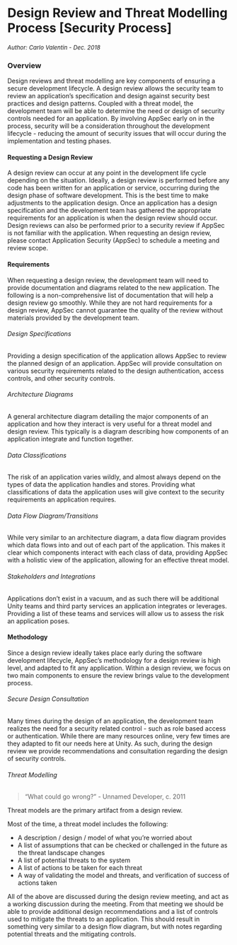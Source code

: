 # Design Review and Threat Modelling Process [Security Process]
<font size="-1">_Author: Carlo Valentin - Dec. 2018_</font>

### Overview

Design reviews and threat modelling are key components of ensuring a secure development lifecycle. A design review allows the security team to review an application’s specification and design against security best practices and design patterns. Coupled with a threat model, the development team will be able to determine the need or design of security controls needed for an application. By involving AppSec early on in the process, security will be a consideration throughout the development lifecycle - reducing the amount of security issues that will occur during the implementation and testing phases.
#### Requesting a Design Review

A design review can occur at any point in the development life cycle depending on the situation. Ideally, a design review is performed before any code has been written for an application or service, occurring during the design phase of software development. This is the best time to make adjustments to the application design. Once an application has a design specification and the development team has gathered the appropriate requirements for an application is when the design review should occur. Design reviews can also be performed prior to a security review if AppSec is not familiar with the application. When requesting an design review, please contact Application Security (AppSec) to schedule a meeting and review scope.
#### Requirements

When requesting a design review, the development team will need to provide documentation and diagrams related to the new application. The following is a non-comprehensive list of documentation that will help a design review go smoothly. While they are not hard requirements for a design review, AppSec cannot guarantee the quality of the review without materials provided by the development team.

 

###### Design Specifications

Providing a design specification of the application allows AppSec to review the planned design of an application. AppSec will provide consultation on various security requirements related to the design authentication, access controls, and other security controls.

 

###### Architecture Diagrams

A general architecture diagram detailing the major components of an application and how they interact is very useful for a threat model and design review. This typically is a diagram describing how components of an application integrate and function together.

 

###### Data Classifications

The risk of an application varies wildly, and almost always depend on the types of data the application handles and stores. Providing what classifications of data the application uses will give context to the security requirements an application requires.

 

###### Data Flow Diagram/Transitions

While very similar to an architecture diagram, a data flow diagram provides which data flows into and out of each part of the application. This makes it clear which components interact with each class of data, providing AppSec with a holistic view of the application, allowing for an effective threat model.

 

###### Stakeholders and Integrations

Applications don’t exist in a vacuum, and as such there will be additional Unity teams and third party services an application integrates or leverages. Providing a list of these teams and services will allow us to assess the risk an application poses.

 
#### Methodology

Since a design review ideally takes place early during the software development lifecycle, AppSec’s methodology for a design review is high level, and adapted to fit any application. Within a design review, we focus on two main components to ensure the review brings value to the development process.
###### Secure Design Consultation

Many times during the design of an application, the development team realizes the need for a security related control - such as role based access or authentication. While there are many resources online, very few times are they adapted to fit our needs here at Unity. As such, during the design review we provide recommendations and consultation regarding the design of security controls.

 
###### Threat Modelling

> “What could go wrong?” - Unnamed Developer, c. 2011

 

Threat models are the primary artifact from a design review. 

Most of the time, a threat model includes the following:

- A description / design / model of what you’re worried about
- A list of assumptions that can be checked or challenged in the future as the threat landscape changes
- A list of potential threats to the system
- A list of actions to be taken for each threat
- A way of validating the model and threats, and verification of success of actions taken

 

All of the above are discussed during the design review meeting, and act as a working discussion during the meeting. From that meeting we should be able to provide additional design recommendations and a list of controls used to mitigate the threats to an application. This should result in something very similar to a design flow diagram, but with notes regarding potential threats and the mitigating controls.
